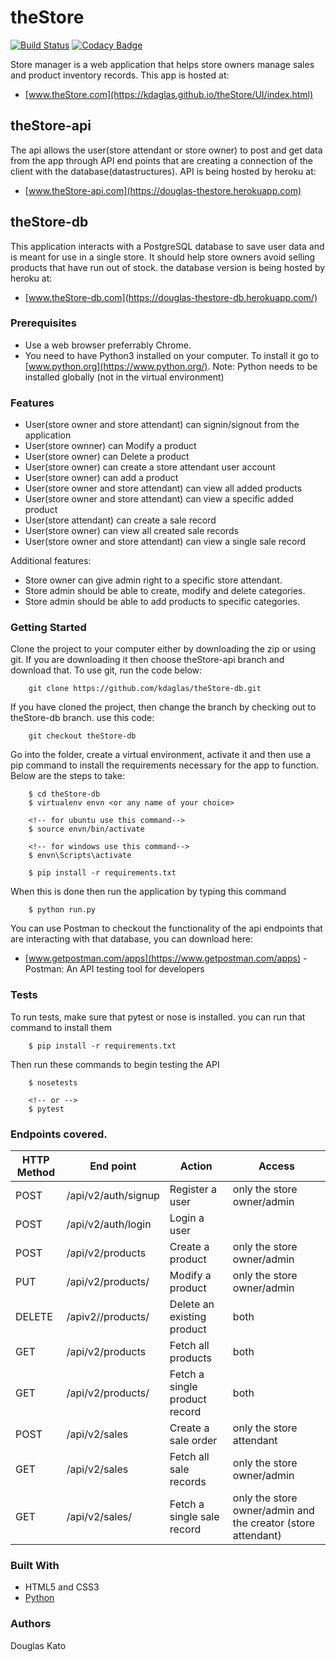 # theStore

[![Build Status](https://travis-ci.org/kdaglas/theStore-db.svg?branch=theStore)](https://travis-ci.org/kdaglas/theStore-db)
[![Codacy Badge](https://api.codacy.com/project/badge/Grade/2b3deb95ad264145bcec8074434f1c57)](https://www.codacy.com/app/kdaglas/theStore-db?utm_source=github.com&amp;utm_medium=referral&amp;utm_content=kdaglas/theStore-db&amp;utm_campaign=Badge_Grade)

Store manager is a web application that helps store owners manage sales and product inventory records. This app is hosted at:
- [www.theStore.com](https://kdaglas.github.io/theStore/UI/index.html)

## theStore-api

The api allows the user(store attendant or store owner) to post and get data from the app through API end points that are creating a connection of the client with the database(datastructures). API is being hosted by heroku at: 
- [www.theStore-api.com](https://douglas-thestore.herokuapp.com)

## theStore-db

This application interacts with a PostgreSQL database to save user data and is meant for use in a single store. It should help store owners avoid selling products that have run out of stock. the database version is being hosted by heroku at: 
- [www.theStore-db.com](https://douglas-thestore-db.herokuapp.com/)

### Prerequisites

- Use a web browser preferrably Chrome.
- You need to have Python3 installed on your computer. To install it go to [www.python.org](https://www.python.org/). Note: Python needs to be installed globally (not in the virtual environment)

### Features

- User(store owner and store attendant) can signin/signout from the application
- User(store ownner) can Modify a product
- User(store owner) can Delete a product
- User(store owner) can create a store attendant user account
- User(store owner) can add a product
- User(store owner and store attendant) can view all added products
- User(store owner and store attendant) can view a specific added product
- User(store attendant) can create a sale record
- User(store owner) can view all created sale records
- User(store owner and store attendant) can view a single sale record

Additional features:

- Store owner can give admin right to a specific store attendant.
- Store admin should be able to create, modify and delete categories.
- Store admin should be able to add products to specific categories.

### Getting Started

Clone the project to your computer either by downloading the zip or using git. If you are downloading it then choose theStore-api branch and download that. To use git, run the code below:
```
    git clone https://github.com/kdaglas/theStore-db.git
```
If you have cloned the project, then change the branch by checking out to theStore-db branch. use this code:
```
    git checkout theStore-db
```
Go into the folder, create a virtual environment, activate it and then use a pip command to install the requirements necessary for the app to function. Below are the steps to take:
```
    $ cd theStore-db
    $ virtualenv envn <or any name of your choice>

    <!-- for ubuntu use this command-->
    $ source envn/bin/activate

    <!-- for windows use this command-->
    $ envn\Scripts\activate

    $ pip install -r requirements.txt
```
When this is done then run the application by typing this command
```
    $ python run.py
```
You can use Postman to checkout the functionality of the api endpoints that are interacting with that database, you can download here:
- [www.getpostman.com/apps](https://www.getpostman.com/apps) - Postman: An API testing tool for developers


### Tests

To run tests, make sure that pytest or nose is installed. you can run that command to install them
```
    $ pip install -r requirements.txt
```
Then run these commands to begin testing the API
```
    $ nosetests

    <!-- or -->
    $ pytest
```

### Endpoints covered.

 HTTP Method | End point | Action | Access
-------|-------|-------|-------
 POST | /api/v2/auth/signup | Register a user | only the store owner/admin 
 POST | /api/v2/auth/login | Login a user | 
 POST | /api/v2/products | Create a product | only the store owner/admin 
 PUT | /api/v2/products/<productId> | Modify a product | only the store owner/admin 
 DELETE | /apiv2//products/<productId> | Delete an existing product | both 
 GET | /api/v2/products | Fetch all products | both 
 GET | /api/v2/products/<productId> | Fetch a single product record | both 
 POST | /api/v2/sales | Create a sale order | only the store attendant 
 GET | /api/v2/sales | Fetch all sale records | only the store owner/admin 
 GET | /api/v2/sales/<saleId> | Fetch a single sale record | only the store owner/admin and the creator (store attendant) 

### Built With

- HTML5 and CSS3
- [Python](https://www.python.org/)

### Authors

Douglas Kato
